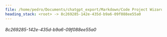 ```yaml
---
file: /home/pedro/Documents/chatgpt_export/Markdown/Code Project Wizard.md
heading_stack: <root> -> 8c269285-142e-435d-b9a6-09f088ee55a0
---
```

###### 8c269285-142e-435d-b9a6-09f088ee55a0
